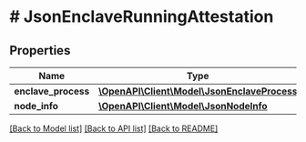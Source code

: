 # # JsonEnclaveRunningAttestation

## Properties

Name | Type | Description | Notes
------------ | ------------- | ------------- | -------------
**enclave_process** | [**\OpenAPI\Client\Model\JsonEnclaveProcess**](JsonEnclaveProcess.md) |  | [optional] 
**node_info** | [**\OpenAPI\Client\Model\JsonNodeInfo**](JsonNodeInfo.md) |  | [optional] 

[[Back to Model list]](../../README.md#documentation-for-models) [[Back to API list]](../../README.md#documentation-for-api-endpoints) [[Back to README]](../../README.md)


